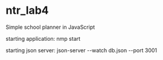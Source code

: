 # ntr_lab4
Simple school planner in JavaScript

starting application:
nmp start 


starting json server:
json-server --watch db.json --port 3001 
